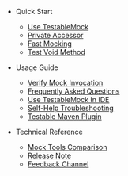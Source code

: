 - Quick Start
  - [Use TestableMock](en-us/doc/setup.md)
  - [Private Accessor](en-us/doc/private-accessor.md)
  - [Fast Mocking](en-us/doc/use-mock.md)
  - [Test Void Method](en-us/doc/test-void-method.md)

- Usage Guide
  - [Verify Mock Invocation](en-us/doc/invoke-matcher.md)
  - [Frequently Asked Questions](en-us/doc/frequently-asked-questions.md)
  - [Use TestableMock In IDE](en-us/doc/use-in-ide.md)
  - [Self-Help Troubleshooting](en-us/doc/troubleshooting.md)
  - [Testable Maven Plugin](en-us/doc/use-maven-plugin.md)

- Technical Reference
  - [Mock Tools Comparison](en-us/doc/comparation.md)
  - [Release Note](en-us/doc/release-note.md)
  - [Feedback Channel](en-us/doc/feedback.md)

